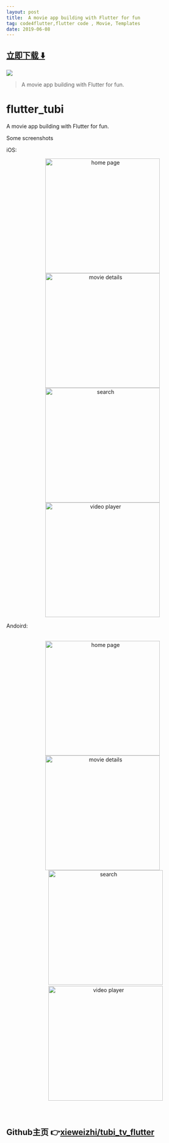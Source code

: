```yaml
---
layout: post
title:  A movie app building with Flutter for fun
tag: code4flutter,flutter code , Movie, Templates
date: 2019-06-08
---
```


 


## [立即下载 ️⬇️ ](https://codeload.github.com/xieweizhi/tubi_tv_flutter/zip/master) 


 
![](https://flutterawesome.com/content/images/2019/04/flutter_tubi-1.jpg)
 
>
> A movie app building with Flutter for fun.
>

 
# flutter_tubi

A movie app building with Flutter for fun.


Some screenshots

iOS:

<div align="center">
<img src="https://github.com/xieweizhi/tubi_tv_flutter/blob/master/screenshot/ios/home.jpg?raw=true" height="300px" alt="home page" />
<img src="https://github.com/xieweizhi/tubi_tv_flutter/blob/master/screenshot/ios/movie_details.jpg?raw=true" height="300px" alt="movie details" />
    <img src="https://github.com/xieweizhi/tubi_tv_flutter/blob/master/screenshot/ios/search.jpg?raw=true" height="300px" alt="search" />
    <img src="https://github.com/xieweizhi/tubi_tv_flutter/blob/master/screenshot/ios/video_player.jpg?raw=true" height="300px" alt="video player" />
</div>


Andoird:

<div contenteditable="plaintext-only"><div align="center">
<img src="https://github.com/xieweizhi/tubi_tv_flutter/blob/master/screenshot/android/home.jpg?raw=true" height="300px" alt="home page" />
<img src="https://github.com/xieweizhi/tubi_tv_flutter/blob/master/screenshot/android/movie_details.jpg?raw=true" height="300px" alt="movie details" />
    <img src="https://github.com/xieweizhi/tubi_tv_flutter/blob/master/screenshot/android/search.jpg?raw=true" height="300px" alt="search" />
    <img src="https://github.com/xieweizhi/tubi_tv_flutter/blob/master/screenshot/android/video_player.jpg?raw=true" height="300px" alt="video player" />
</div>

## Github主页 👉[xieweizhi/tubi_tv_flutter](http://github.com/xieweizhi/tubi_tv_flutter)